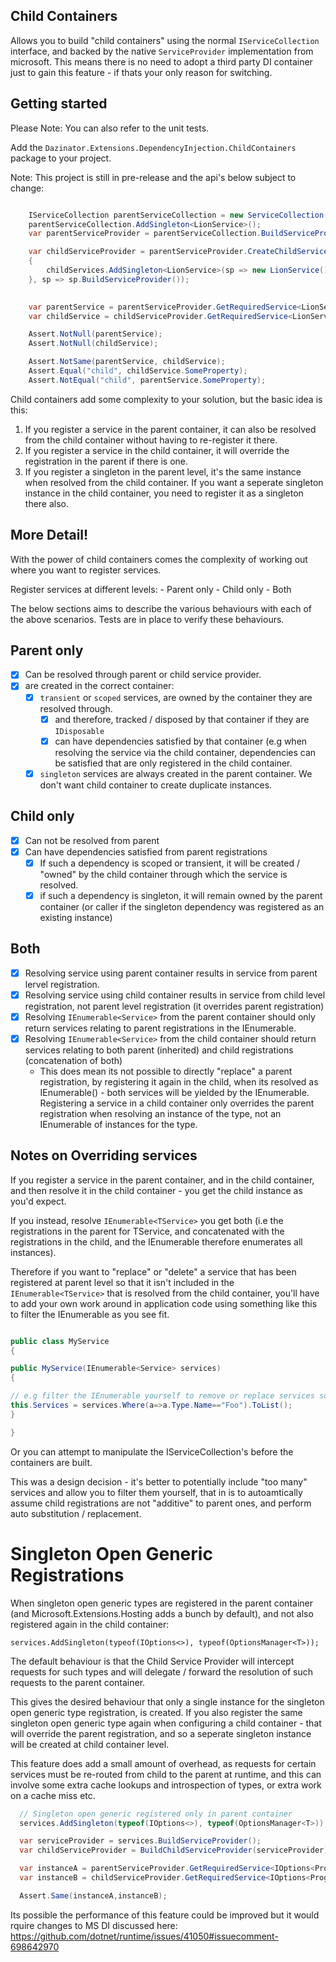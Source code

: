 ## Child Containers

Allows you to build "child containers" using the normal `IServiceCollection` interface, and backed by the native `ServiceProvider` implementation from microsoft.
This means there is no need to adopt a third party DI container just to gain this feature - if thats your only reason for switching.

## Getting started

Please Note: You can also refer to the unit tests.

Add the `Dazinator.Extensions.DependencyInjection.ChildContainers` package to your project.

Note: This project is still in pre-release and the api's below subject to change:

```cs

    IServiceCollection parentServiceCollection = new ServiceCollection();
    parentServiceCollection.AddSingleton<LionService>();
    var parentServiceProvider = parentServiceCollection.BuildServiceProvider();

    var childServiceProvider = parentServiceProvider.CreateChildServiceProvider(parentServiceCollection, (childServices) =>
    {
        childServices.AddSingleton<LionService>(sp => new LionService() { SomeProperty = "child" });
    }, sp => sp.BuildServiceProvider());
  

    var parentService = parentServiceProvider.GetRequiredService<LionService>();
    var childService = childServiceProvider.GetRequiredService<LionService>();

    Assert.NotNull(parentService);
    Assert.NotNull(childService);

    Assert.NotSame(parentService, childService);
    Assert.Equal("child", childService.SomeProperty);
    Assert.NotEqual("child", parentService.SomeProperty);

```


Child containers add some complexity to your solution, but the basic idea is this:


1. If you register a service in the parent container, it can also be resolved from the child container without having to re-register it there.
2. If you register a service in the child container, it will override the registration in the parent if there is one.
3. If you register a singleton in the parent level, it's the same instance when resolved from the child container. If you want a seperate singleton instance in the child container, you need to register it as a singleton there also.

## More Detail!

With the power of child containers comes the complexity of working out where you want to register services.

Register services at different levels:
    - Parent only
    - Child only
    - Both

The below sections aims to describe the various behaviours with each of the above scenarios. 
Tests are in place to verify these behaviours.


## Parent only
- [x] Can be resolved through parent or child service provider.
- [x] are created in the correct container:
    - [x] `transient` or `scoped` services, are owned by the container they are resolved through.
        - [x] and therefore, tracked / disposed by that container if they are `IDisposable`
        - [x] can have dependencies satisfied by that container (e.g when resolving the service via the child container, dependencies can be satisfied that are only registered in the child container.
    - [x] `singleton` services are always created in the parent container. We don't want child container to create duplicate instances.

## Child only
- [x] Can not be resolved from parent
- [x] Can have dependencies satisfied from parent registrations
    - [x] If such a dependency is scoped or transient, it will be created / "owned" by the child container through which the service is resolved.
    - [x] if such a dependency is singleton, it will remain owned by the parent container (or caller if the singleton dependency was registered as an existing instance)

## Both
- [x] Resolving service using parent container results in service from parent lervel registration.
- [x] Resolving service using child container results in service from child level registration, not parent level registration (it overrides parent registration)
- [x] Resolving `IEnumerable<Service>` from the parent container should only return services relating to parent registrations in the IEnumerable.
- [x] Resolving `IEnumerable<Service>` from the child container should return services relating to both parent (inherited) and child registrations (concatenation of both)
     - This does mean its not possible to directly "replace" a parent registration, by registering it again in the child, when its resolved as IEnumerable<TService>() - both services will be yielded by the IEnumerable. Registering a service in a child container only overrides the parent registration when resolving an instance of the type, not an IEnumerable of instances for the type.

## Notes on Overriding services

If you register a service in the parent container, and in the child container, and then resolve it in the child container - you get the child instance as you'd expect.

If you instead, resolve `IEnumerable<TService>` you get both (i.e the registrations in the parent for TService, and concatenated with the registrations in the child, and the IEnumerable therefore enumerates all instances).

Therefore if you want to "replace" or "delete" a service that has been registered at parent level so that it isn't included in the `IEnumerable<TService>` that is resolved from the child container, you'll have to add your own work around in application code using something like this to filter the IEnumerable as you see fit.

```cs

public class MyService 
{

public MyService(IEnumerable<Service> services)
{

// e.g filter the IEnumerable yourself to remove or replace services sourced from parent container registrations.
this.Services = services.Where(a=>a.Type.Name=="Foo").ToList();
}

}

```

Or you can attempt to manipulate the IServiceCollection's before the containers are built.

This was a design decision - it's better to potentially include "too many" services and allow you to filter them yourself, that in is to autoamtically assume child registrations are not "additive" to parent ones, and perform auto substitution / replacement.


# Singleton Open Generic Registrations

When singleton open generic types are registered in the parent container (and Microsoft.Extensions.Hosting adds a bunch by default), and not also registered again in the child container:

```
services.AddSingleton(typeof(IOptions<>), typeof(OptionsManager<T>));

```

The default behaviour is that the Child Service Provider will intercept requests for such types and will delegate / forward the resolution of such requests to the parent container.

This gives the desired behaviour that only a single instance for the singleton open generic type registration, is created.
If you also register the same singleton open generic type again when configuring a child container - that will override the parent registration, and so a seperate singleton instance will be created at child container level.

This feature does add a small amount of overhead, as requests for certain services must be re-routed from child to the parent at runtime, and this can involve some extra cache lookups and introspection of types, or extra work on a cache miss etc.

```csharp
  // Singleton open generic registered only in parent container
  services.AddSingleton(typeof(IOptions<>), typeof(OptionsManager<T>));

  var serviceProvider = services.BuildServiceProvider();
  var childServiceProvider = BuildChildServiceProvider(serviceProvider); 

  var instanceA = parentServiceProvider.GetRequiredService<IOptions<Program>>();
  var instanceB = childServiceProvider.GetRequiredService<IOptions<Program>>();

  Assert.Same(instanceA,instanceB);

```

Its possible the performance of this feature could be improved but it would rquire changes to MS DI discussed here: https://github.com/dotnet/runtime/issues/41050#issuecomment-698642970
